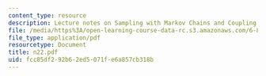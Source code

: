 ```yaml
---
content_type: resource
description: Lecture notes on Sampling with Markov Chains and Coupling.
file: /media/https%3A/open-learning-course-data-rc.s3.amazonaws.com/6-856j-randomized-algorithms-fall-2002/fcc85df292b62ed5071fe6a857cb318b_n22.pdf
file_type: application/pdf
resourcetype: Document
title: n22.pdf
uid: fcc85df2-92b6-2ed5-071f-e6a857cb318b
---
```

